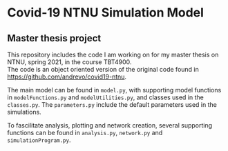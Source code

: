 # Covid-19 NTNU Simulation Model
## Master thesis project

This repository includes the code I am working on for my master thesis on NTNU, spring 2021, in the course TBT4900.  
The code is an object oriented version of the original code found in https://github.com/andrevo/covid19-ntnu.


The main model can be found in `model.py`, with supporting model functions in `modelFunctions.py` and `modelUtilities.py`, and classes used in the `classes.py`. The `parameters.py` include the default parameters used in the simulations. 

To fascilitate analysis, plotting and network creation, several supporting functions can be found in `analysis.py`, `network.py` and `simulationProgram.py`.
